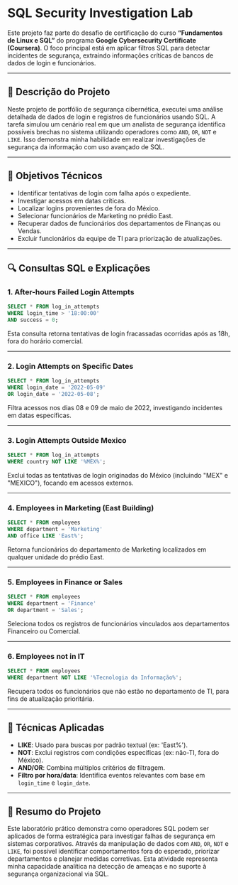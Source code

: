 # SQL Security Investigation Lab

Este projeto faz parte do desafio de certificação do curso **“Fundamentos de Linux e SQL”** do programa **Google Cybersecurity Certificate (Coursera)**. O foco principal está em aplicar filtros SQL para detectar incidentes de segurança, extraindo informações críticas de bancos de dados de login e funcionários.

---

## 📌 Descrição do Projeto

Neste projeto de portfólio de segurança cibernética, executei uma análise detalhada de dados de login e registros de funcionários usando SQL. A tarefa simulou um cenário real em que um analista de segurança identifica possíveis brechas no sistema utilizando operadores como `AND`, `OR`, `NOT` e `LIKE`. Isso demonstra minha habilidade em realizar investigações de segurança da informação com uso avançado de SQL.

---

## 🧠 Objetivos Técnicos

- Identificar tentativas de login com falha após o expediente.
- Investigar acessos em datas críticas.
- Localizar logins provenientes de fora do México.
- Selecionar funcionários de Marketing no prédio East.
- Recuperar dados de funcionários dos departamentos de Finanças ou Vendas.
- Excluir funcionários da equipe de TI para priorização de atualizações.

---

## 🔍 Consultas SQL e Explicações

### 1. After-hours Failed Login Attempts
```sql
SELECT * FROM log_in_attempts
WHERE login_time > '18:00:00'
AND success = 0;
```
Esta consulta retorna tentativas de login fracassadas ocorridas após as 18h, fora do horário comercial.

---

### 2. Login Attempts on Specific Dates
```sql
SELECT * FROM log_in_attempts
WHERE login_date = '2022-05-09'
OR login_date = '2022-05-08';
```
Filtra acessos nos dias 08 e 09 de maio de 2022, investigando incidentes em datas específicas.

---

### 3. Login Attempts Outside Mexico
```sql
SELECT * FROM log_in_attempts
WHERE country NOT LIKE '%MEX%';
```
Exclui todas as tentativas de login originadas do México (incluindo "MEX" e "MEXICO"), focando em acessos externos.

---

### 4. Employees in Marketing (East Building)
```sql
SELECT * FROM employees
WHERE department = 'Marketing'
AND office LIKE 'East%';
```
Retorna funcionários do departamento de Marketing localizados em qualquer unidade do prédio East.

---

### 5. Employees in Finance or Sales
```sql
SELECT * FROM employees
WHERE department = 'Finance'
OR department = 'Sales';
```
Seleciona todos os registros de funcionários vinculados aos departamentos Financeiro ou Comercial.

---

### 6. Employees not in IT
```sql
SELECT * FROM employees
WHERE department NOT LIKE '%Tecnologia da Informação%';
```
Recupera todos os funcionários que não estão no departamento de TI, para fins de atualização prioritária.

---

## 🧾 Técnicas Aplicadas

- **LIKE**: Usado para buscas por padrão textual (ex: 'East%').
- **NOT**: Exclui registros com condições específicas (ex: não-TI, fora do México).
- **AND/OR**: Combina múltiplos critérios de filtragem.
- **Filtro por hora/data**: Identifica eventos relevantes com base em `login_time` e `login_date`.

---

## 📘 Resumo do Projeto

Este laboratório prático demonstra como operadores SQL podem ser aplicados de forma estratégica para investigar falhas de segurança em sistemas corporativos. Através da manipulação de dados com `AND`, `OR`, `NOT` e `LIKE`, foi possível identificar comportamentos fora do esperado, priorizar departamentos e planejar medidas corretivas. Esta atividade representa minha capacidade analítica na detecção de ameaças e no suporte à segurança organizacional via SQL.
